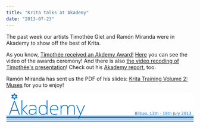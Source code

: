 ```yaml
---
title: "Krita talks at Akademy"
date: "2013-07-23"
---
```


The past week our artists Timothée Giet and Ramón Miranda were in Akademy to show off the best of Krita.

As you know, [Timothée received an Akdemy Award!](http://krita.org/item/167-thimothee-giet-has-been-awarded-by-the-akademy) [Here](http://mirrors.ircam.fr/pub/kde-applicationdata/akademy/2013/videos/Akademy_Awards.webm) you can see the video of the awards ceremony! And there is also [the video recoding of Timothée's presentation](https://conf.kde.org/en/Akademy2013/public/events/27)! Check out his [Akademy report](http://timotheegiet.com/blog/anim/a-great-and-unexpected-first-akademy-experience.html), too.

Ramón Miranda has sent us the PDF of his slides: [Krita Training Volume 2: Muses](http://kritawebshopblog.files.wordpress.com/2013/07/krita-training-vol2-muses.pdf) for you to enjoy!

![](images/akademy_website_header_3.png)
